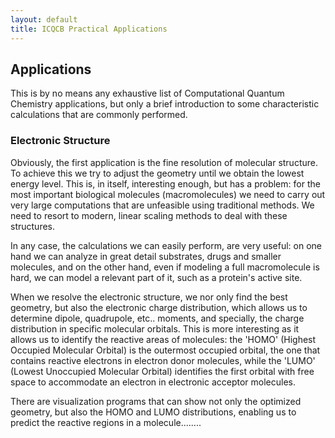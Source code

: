 ```yaml
---
layout: default
title: ICQCB Practical Applications
---
```


Applications
------------

This is by no means any exhaustive list of Computational Quantum Chemistry applications, but only a brief introduction to some characteristic calculations that are commonly performed.

### Electronic Structure

Obviously, the first application is the fine resolution of molecular structure. To achieve this we try to adjust the geometry until we obtain the lowest energy level. This is, in itself, interesting enough, but has a problem: for the most important biological molecules (macromolecules) we need to carry out very large computations that are unfeasible using traditional methods. We need to resort to modern, linear scaling methods to deal with these structures.

In any case, the calculations we can easily perform, are very useful: on one hand we can analyze in great detail substrates, drugs and smaller molecules, and on the other hand, even if modeling a full macromolecule is hard, we can model a relevant part of it, such as a protein's active site.

When we resolve the electronic structure, we nor only find the best geometry, but also the electronic charge distribution, which allows us to determine dipole, quadrupole, etc.. moments, and specially, the charge distribution in specific molecular orbitals. This is more interesting as it allows us to identify the reactive areas of molecules: the 'HOMO' (Highest Occupied Molecular Orbital) is the outermost occupied orbital, the one that contains reactive electrons in electron donor molecules, while the 'LUMO' (Lowest Unoccupied Molecular Orbital) identifies the first orbital with free space to accommodate an electron in electronic acceptor molecules.

There are visualization programs that can show not only the optimized geometry, but also the HOMO and LUMO distributions, enabling us to predict the reactive regions in a molecule........
